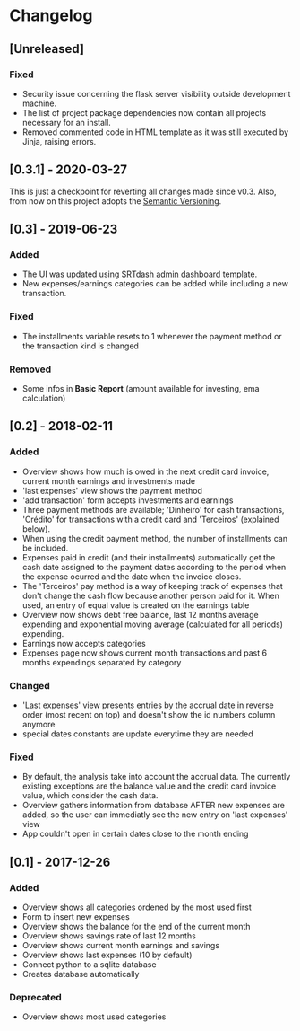 # Changelog

## [Unreleased]

### Fixed
- Security issue concerning the flask server visibility outside development machine.
- The list of project package dependencies now contain all projects necessary for an install.
- Removed commented code in HTML template as it was still executed by Jinja, raising errors.

## [0.3.1] - 2020-03-27

This is just a checkpoint for reverting all changes made since v0.3. 
Also, from now on this project adopts the [Semantic Versioning](https://semver.org/). 

## [0.3] - 2019-06-23
### Added
- The UI was updated using 
[SRTdash admin dashboard](https://github.com/puikinsh/srtdash-admin-dashboard) template.
- New expenses/earnings categories can be added while including a new transaction.

### Fixed
- The installments variable resets to 1 whenever the payment method or the 
transaction kind is changed

### Removed
- Some infos in **Basic Report** (amount available for investing, ema calculation)

## [0.2] - 2018-02-11
### Added
 - Overview shows how much is owed in the next credit card invoice, current month 
 earnings and investments made
 - 'last expenses' view shows the payment method
 - 'add transaction' form accepts investments and earnings
 - Three payment methods are available; 'Dinheiro' for cash transactions, 
 'Crédito' for transactions with a credit card and 'Terceiros' (explained below).
 - When using the credit payment method, the number of installments can be included.
 - Expenses paid in credit (and their installments) automatically get the 
 cash date assigned to the payment dates according to the period when the 
 expense ocurred and the date when the invoice closes. 
 - The 'Terceiros' pay method is a way of keeping track of expenses that 
 don't change the cash flow because another person paid for it. When used, 
 an entry of equal value is created on the earnings table
 - Overview now shows debt free balance, last 12 months average expending and 
 exponential moving average (calculated for all periods) expending.
 - Earnings now accepts categories
 - Expenses page now shows current month transactions and past 6 months 
 expendings separated by category

### Changed
 - 'Last expenses' view presents entries by the accrual date in reverse order (most recent on top) and doesn't show the id numbers column anymore
 - special dates constants are update everytime they are needed

### Fixed
 - By default, the analysis take into account the accrual data. The currently existing exceptions are the balance value and the credit card invoice value, which consider the cash data.
 - Overview gathers information from database AFTER new expenses are added, so the user can immediatly see the new entry on 'last expenses' view
 - App couldn't open in certain dates close to the month ending
 
## [0.1] - 2017-12-26
### Added
 - Overview shows all categories ordened by the most used first
 - Form to insert new expenses
 - Overview shows the balance for the end of the current month
 - Overview shows savings rate of last 12 months
 - Overview shows current month earnings and savings
 - Overview shows last expenses (10 by default)
 - Connect python to a sqlite database
 - Creates database automatically

### Deprecated
 - Overview shows most used categories
